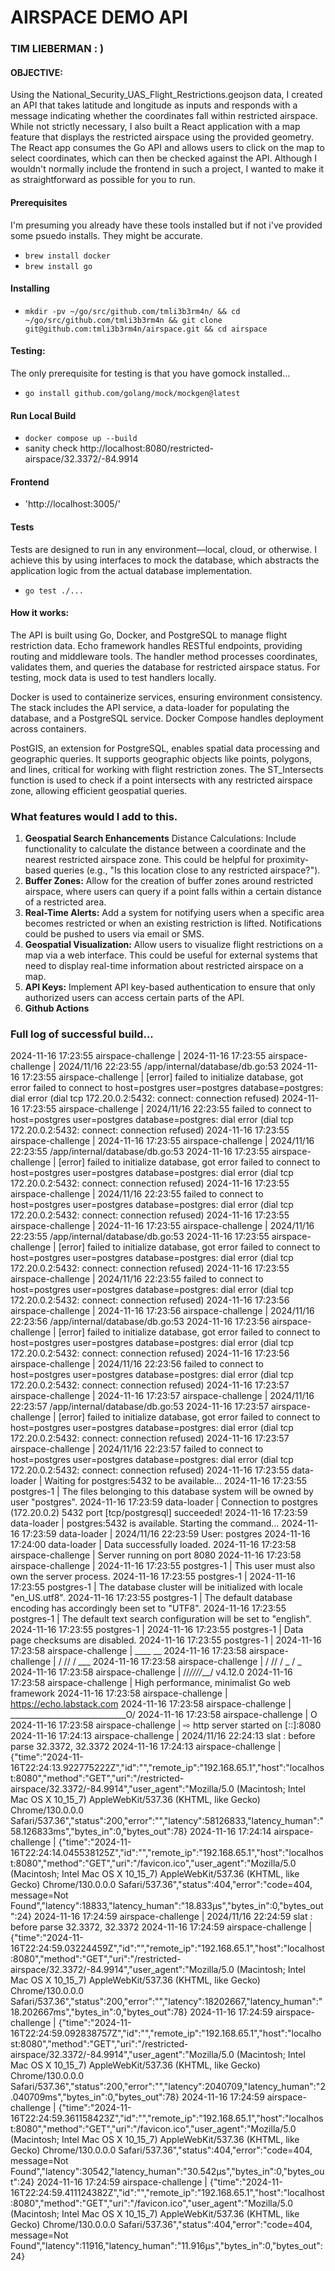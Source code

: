 # AIRSPACE DEMO API
### TIM LIEBERMAN   : )

#### OBJECTIVE: 
Using the National_Security_UAS_Flight_Restrictions.geojson data, I created an API that takes latitude and longitude as inputs and responds with a message indicating whether the coordinates fall within restricted airspace. While not strictly necessary, I also built a React application with a map feature that displays the restricted airspace using the provided geometry. The React app consumes the Go API and allows users to click on the map to select coordinates, which can then be checked against the API. Although I wouldn't normally include the frontend in such a project, I wanted to make it as straightforward as possible for you to run.

#### Prerequisites
I'm presuming you already have these tools installed but if not i've provided some psuedo installs.  They might be accurate.

- `brew install docker`
- `brew install go`

#### Installing
- `mkdir -pv ~/go/src/github.com/tmli3b3rm4n/ && cd ~/go/src/github.com/tmli3b3rm4n && git clone git@github.com:tmli3b3rm4n/airspace.git && cd airspace`

#### Testing: 
The only prerequisite for testing is that you have gomock installed... 
- ```go install github.com/golang/mock/mockgen@latest```

#### Run Local Build
* `docker compose up --build`
*  sanity check  http://localhost:8080/restricted-airspace/32.3372/-84.9914

#### Frontend
* 'http://localhost:3005/'

#### Tests
Tests are designed to run in any environment—local, cloud, or otherwise. I achieve this by using interfaces to mock the database, which abstracts the application logic from the actual database implementation. 

* `go test ./...`


#### How it works:  
The API is built using Go, Docker, and PostgreSQL to manage flight restriction data. Echo framework handles RESTful endpoints, providing routing and middleware tools. The handler method processes coordinates, validates them, and queries the database for restricted airspace status. For testing, mock data is used to test handlers locally.

Docker is used to containerize services, ensuring environment consistency. The stack includes the API service, a data-loader for populating the database, and a PostgreSQL service. Docker Compose handles deployment across containers.

PostGIS, an extension for PostgreSQL, enables spatial data processing and geographic queries. It supports geographic objects like points, polygons, and lines, critical for working with flight restriction zones. The ST_Intersects function is used to check if a point intersects with any restricted airspace zone, allowing efficient geospatial queries.








### What features would I add to this.

1. **Geospatial Search Enhancements**
   Distance Calculations: Include functionality to calculate the distance between a coordinate and the nearest restricted airspace zone. This could be helpful for proximity-based queries (e.g., "Is this location close to any restricted airspace?").
2. **Buffer Zones:** Allow for the creation of buffer zones around restricted airspace, where users can query if a point falls within a certain distance of a restricted area.
3. **Real-Time Alerts:** Add a system for notifying users when a specific area becomes restricted or when an existing restriction is lifted. Notifications could be pushed to users via email or SMS.
4. **Geospatial Visualization:** Allow users to visualize flight restrictions on a map via a web interface. This could be useful for external systems that need to display real-time information about restricted airspace on a map.
5. **API Keys:** Implement API key-based authentication to ensure that only authorized users can access certain parts of the API.
6. **Github Actions**


### Full log of successful build... 

2024-11-16 17:23:55 airspace-challenge | 2024-11-16 17:23:55 airspace-challenge | 2024/11/16 22:23:55 /app/internal/database/db.go:53 2024-11-16 17:23:55 airspace-challenge | [error] failed to initialize database, got error failed to connect to host=postgres user=postgres database=postgres: dial error (dial tcp 172.20.0.2:5432: connect: connection refused) 2024-11-16 17:23:55 airspace-challenge | 2024/11/16 22:23:55 failed to connect to host=postgres user=postgres database=postgres: dial error (dial tcp 172.20.0.2:5432: connect: connection refused) 2024-11-16 17:23:55 airspace-challenge | 2024-11-16 17:23:55 airspace-challenge | 2024/11/16 22:23:55 /app/internal/database/db.go:53 2024-11-16 17:23:55 airspace-challenge | [error] failed to initialize database, got error failed to connect to host=postgres user=postgres database=postgres: dial error (dial tcp 172.20.0.2:5432: connect: connection refused) 2024-11-16 17:23:55 airspace-challenge | 2024/11/16 22:23:55 failed to connect to host=postgres user=postgres database=postgres: dial error (dial tcp 172.20.0.2:5432: connect: connection refused) 2024-11-16 17:23:55 airspace-challenge | 2024-11-16 17:23:55 airspace-challenge | 2024/11/16 22:23:55 /app/internal/database/db.go:53 2024-11-16 17:23:55 airspace-challenge | [error] failed to initialize database, got error failed to connect to host=postgres user=postgres database=postgres: dial error (dial tcp 172.20.0.2:5432: connect: connection refused) 2024-11-16 17:23:55 airspace-challenge | 2024/11/16 22:23:55 failed to connect to host=postgres user=postgres database=postgres: dial error (dial tcp 172.20.0.2:5432: connect: connection refused) 2024-11-16 17:23:56 airspace-challenge | 2024-11-16 17:23:56 airspace-challenge | 2024/11/16 22:23:56 /app/internal/database/db.go:53 2024-11-16 17:23:56 airspace-challenge | [error] failed to initialize database, got error failed to connect to host=postgres user=postgres database=postgres: dial error (dial tcp 172.20.0.2:5432: connect: connection refused) 2024-11-16 17:23:56 airspace-challenge | 2024/11/16 22:23:56 failed to connect to host=postgres user=postgres database=postgres: dial error (dial tcp 172.20.0.2:5432: connect: connection refused) 2024-11-16 17:23:57 airspace-challenge | 2024-11-16 17:23:57 airspace-challenge | 2024/11/16 22:23:57 /app/internal/database/db.go:53 2024-11-16 17:23:57 airspace-challenge | [error] failed to initialize database, got error failed to connect to host=postgres user=postgres database=postgres: dial error (dial tcp 172.20.0.2:5432: connect: connection refused) 2024-11-16 17:23:57 airspace-challenge | 2024/11/16 22:23:57 failed to connect to host=postgres user=postgres database=postgres: dial error (dial tcp 172.20.0.2:5432: connect: connection refused) 2024-11-16 17:23:55 data-loader | Waiting for postgres:5432 to be available... 2024-11-16 17:23:55 postgres-1 | The files belonging to this database system will be owned by user "postgres". 2024-11-16 17:23:59 data-loader | Connection to postgres (172.20.0.2) 5432 port [tcp/postgresql] succeeded! 2024-11-16 17:23:59 data-loader | postgres:5432 is available. Starting the command... 2024-11-16 17:23:59 data-loader | 2024/11/16 22:23:59 User: postgres 2024-11-16 17:24:00 data-loader | Data successfully loaded. 2024-11-16 17:23:58 airspace-challenge | Server running on port 8080 2024-11-16 17:23:58 airspace-challenge | 2024-11-16 17:23:55 postgres-1 | This user must also own the server process. 2024-11-16 17:23:55 postgres-1 | 2024-11-16 17:23:55 postgres-1 | The database cluster will be initialized with locale "en_US.utf8". 2024-11-16 17:23:55 postgres-1 | The default database encoding has accordingly been set to "UTF8". 2024-11-16 17:23:55 postgres-1 | The default text search configuration will be set to "english". 2024-11-16 17:23:55 postgres-1 | 2024-11-16 17:23:55 postgres-1 | Data page checksums are disabled. 2024-11-16 17:23:55 postgres-1 | 2024-11-16 17:23:58 airspace-challenge | ____ __ 2024-11-16 17:23:58 airspace-challenge | / // / ___ 2024-11-16 17:23:58 airspace-challenge | / // / _ / _
2024-11-16 17:23:58 airspace-challenge | //_////___/ v4.12.0 2024-11-16 17:23:58 airspace-challenge | High performance, minimalist Go web framework 2024-11-16 17:23:58 airspace-challenge | https://echo.labstack.com 2024-11-16 17:23:58 airspace-challenge | _____________________________O/ 2024-11-16 17:23:58 airspace-challenge | O
2024-11-16 17:23:58 airspace-challenge | ⇨ http server started on [::]:8080 2024-11-16 17:24:13 airspace-challenge | 2024/11/16 22:24:13 slat : before parse 32.3372, 32.3372 2024-11-16 17:24:13 airspace-challenge | {"time":"2024-11-16T22:24:13.922775222Z","id":"","remote_ip":"192.168.65.1","host":"localhost:8080","method":"GET","uri":"/restricted-airspace/32.3372/-84.9914","user_agent":"Mozilla/5.0 (Macintosh; Intel Mac OS X 10_15_7) AppleWebKit/537.36 (KHTML, like Gecko) Chrome/130.0.0.0 Safari/537.36","status":200,"error":"","latency":58126833,"latency_human":"58.126833ms","bytes_in":0,"bytes_out":78} 2024-11-16 17:24:14 airspace-challenge | {"time":"2024-11-16T22:24:14.045538125Z","id":"","remote_ip":"192.168.65.1","host":"localhost:8080","method":"GET","uri":"/favicon.ico","user_agent":"Mozilla/5.0 (Macintosh; Intel Mac OS X 10_15_7) AppleWebKit/537.36 (KHTML, like Gecko) Chrome/130.0.0.0 Safari/537.36","status":404,"error":"code=404, message=Not Found","latency":18833,"latency_human":"18.833µs","bytes_in":0,"bytes_out":24} 2024-11-16 17:24:59 airspace-challenge | 2024/11/16 22:24:59 slat : before parse 32.3372, 32.3372 2024-11-16 17:24:59 airspace-challenge | {"time":"2024-11-16T22:24:59.03224459Z","id":"","remote_ip":"192.168.65.1","host":"localhost:8080","method":"GET","uri":"/restricted-airspace/32.3372/-84.9914","user_agent":"Mozilla/5.0 (Macintosh; Intel Mac OS X 10_15_7) AppleWebKit/537.36 (KHTML, like Gecko) Chrome/130.0.0.0 Safari/537.36","status":200,"error":"","latency":18202667,"latency_human":"18.202667ms","bytes_in":0,"bytes_out":78} 2024-11-16 17:24:59 airspace-challenge | {"time":"2024-11-16T22:24:59.092838757Z","id":"","remote_ip":"192.168.65.1","host":"localhost:8080","method":"GET","uri":"/restricted-airspace/32.3372/-84.9914","user_agent":"Mozilla/5.0 (Macintosh; Intel Mac OS X 10_15_7) AppleWebKit/537.36 (KHTML, like Gecko) Chrome/130.0.0.0 Safari/537.36","status":200,"error":"","latency":2040709,"latency_human":"2.040709ms","bytes_in":0,"bytes_out":78} 2024-11-16 17:24:59 airspace-challenge | {"time":"2024-11-16T22:24:59.361158423Z","id":"","remote_ip":"192.168.65.1","host":"localhost:8080","method":"GET","uri":"/favicon.ico","user_agent":"Mozilla/5.0 (Macintosh; Intel Mac OS X 10_15_7) AppleWebKit/537.36 (KHTML, like Gecko) Chrome/130.0.0.0 Safari/537.36","status":404,"error":"code=404, message=Not Found","latency":30542,"latency_human":"30.542µs","bytes_in":0,"bytes_out":24} 2024-11-16 17:24:59 airspace-challenge | {"time":"2024-11-16T22:24:59.411124382Z","id":"","remote_ip":"192.168.65.1","host":"localhost:8080","method":"GET","uri":"/favicon.ico","user_agent":"Mozilla/5.0 (Macintosh; Intel Mac OS X 10_15_7) AppleWebKit/537.36 (KHTML, like Gecko) Chrome/130.0.0.0 Safari/537.36","status":404,"error":"code=404, message=Not Found","latency":11916,"latency_human":"11.916µs","bytes_in":0,"bytes_out":24}
